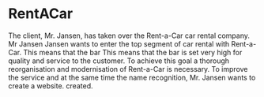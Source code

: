 # RentACar
The client, Mr. Jansen, has taken over the Rent-a-Car car rental company. Mr Jansen Jansen wants to enter the top segment of car rental with Rent-a-Car. This means that the bar This means that the bar is set very high for quality and service to the customer. To achieve this goal a thorough reorganisation and modernisation of Rent-a-Car is necessary. To improve the service and at the same time the name recognition, Mr. Jansen wants to create a website. created.
